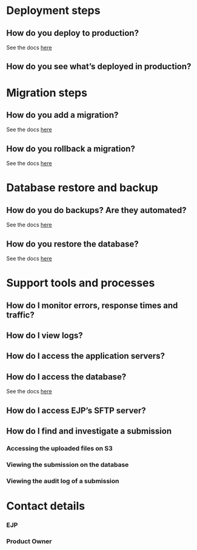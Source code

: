 # Deployment steps
## How do you deploy to production?
See the docs [here](https://github.com/elifesciences/elife-xpub/blob/develop/docs/deploying/environments.md#jenkins)
## How do you see what’s deployed in production?

# Migration steps
## How do you add a migration?
See the docs [here](https://github.com/elifesciences/elife-xpub/blob/develop/docs/developing/migrations.md)
## How do you rollback a migration?
See the docs [here](https://github.com/elifesciences/elife-xpub/blob/develop/docs/deploying/database.md#migrations)

# Database restore and backup
## How do you do backups? Are they automated?
See the docs [here](https://github.com/elifesciences/elife-xpub/blob/develop/docs/deploying/database.md#backup-and-restore)
## How do you restore the database?
See the docs [here](https://github.com/elifesciences/elife-xpub/blob/develop/docs/deploying/database.md#restoring-from-an-rds-snapshot)

# Support tools and processes
## How do I monitor errors, response times and traffic?
## How do I view logs?
## How do I access the application servers?
## How do I access the database?
See the docs [here](https://github.com/elifesciences/elife-xpub/blob/develop/docs/deploying/database.md#access)
## How do I access EJP’s SFTP server?
## How do I find and investigate a submission
### Accessing the uploaded files on S3
### Viewing the submission on the database
### Viewing the audit log of a submission

# Contact details
### EJP
### Product Owner
